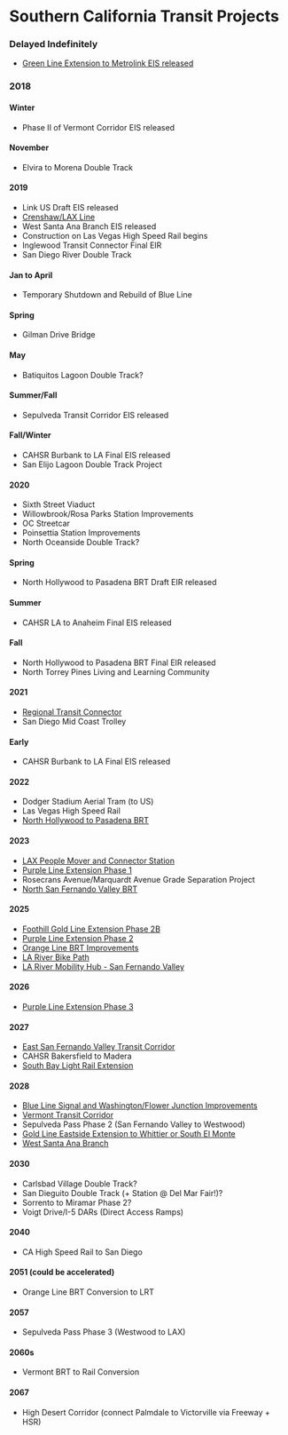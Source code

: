 # Southern California Transit Projects

### Delayed Indefinitely
- [Green Line Extension to Metrolink EIS released](http://www.scag.ca.gov/programs/Pages/NorwalkGreenlineStudy.aspx)
### 2018
#### Winter
- Phase II of Vermont Corridor EIS released
#### November
- Elvira to Morena Double Track
#### 2019
- Link US Draft EIS released
- [Crenshaw/LAX Line](https://thesource.metro.net/2018/01/25/agenda-and-preview-of-metro-boards-january-meeting/)
- West Santa Ana Branch EIS released
- Construction on Las Vegas High Speed Rail begins
- Inglewood Transit Connector Final EIR
- San Diego River Double Track
#### Jan to April
- Temporary Shutdown and Rebuild of Blue Line
#### Spring
- Gilman Drive Bridge
#### May
- Batiquitos Lagoon Double Track?
#### Summer/Fall
- Sepulveda Transit Corridor EIS released
#### Fall/Winter
- CAHSR Burbank to LA Final EIS released
- San Elijo Lagoon Double Track Project
#### 2020
- Sixth Street Viaduct
- Willowbrook/Rosa Parks Station Improvements
- OC Streetcar
- Poinsettia Station Improvements
- North Oceanside Double Track?
#### Spring
- North Hollywood to Pasadena BRT Draft EIR released
#### Summer
- CAHSR LA to Anaheim Final EIS released
#### Fall
- North Hollywood to Pasadena BRT Final EIR released
- North Torrey Pines Living and Learning Community
#### 2021
- [Regional Transit Connector](https://thesource.metro.net/2018/01/25/agenda-and-preview-of-metro-boards-january-meeting/)
- San Diego Mid Coast Trolley
#### Early
- CAHSR Burbank to LA Final EIS released
#### 2022
- Dodger Stadium Aerial Tram (to US)
- Las Vegas High Speed Rail
- [North Hollywood to Pasadena BRT](https://thesource.metro.net/2018/01/25/agenda-and-preview-of-metro-boards-january-meeting/)
#### 2023
- [LAX People Mover and Connector Station](https://thesource.metro.net/2018/01/25/agenda-and-preview-of-metro-boards-january-meeting/)
- [Purple Line Extension Phase 1](https://thesource.metro.net/2018/01/25/agenda-and-preview-of-metro-boards-january-meeting/)
- Rosecrans Avenue/Marquardt Avenue Grade Separation Project
- [North San Fernando Valley BRT](https://thesource.metro.net/2018/01/25/agenda-and-preview-of-metro-boards-january-meeting/)
#### 2025
- [Foothill Gold Line Extension Phase 2B](https://thesource.metro.net/2018/01/25/agenda-and-preview-of-metro-boards-january-meeting/)
- [Purple Line Extension Phase 2](https://thesource.metro.net/2018/01/25/agenda-and-preview-of-metro-boards-january-meeting/)
- [Orange Line BRT Improvements](https://thesource.metro.net/2018/01/25/agenda-and-preview-of-metro-boards-january-meeting/)
- [LA River Bike Path](https://thesource.metro.net/2018/01/25/agenda-and-preview-of-metro-boards-january-meeting/)
- [LA River Mobility Hub - San Fernando Valley](https://thesource.metro.net/2018/01/25/agenda-and-preview-of-metro-boards-january-meeting/)
#### 2026
- [Purple Line Extension Phase 3](https://thesource.metro.net/2018/01/25/agenda-and-preview-of-metro-boards-january-meeting/)
#### 2027
- [East San Fernando Valley Transit Corridor](https://thesource.metro.net/2018/01/25/agenda-and-preview-of-metro-boards-january-meeting/)
- CAHSR Bakersfield to Madera
- [South Bay Light Rail Extension](https://thesource.metro.net/2018/01/25/agenda-and-preview-of-metro-boards-january-meeting/)
#### 2028
- [Blue Line Signal and Washington/Flower Junction Improvements](https://thesource.metro.net/2018/01/25/agenda-and-preview-of-metro-boards-january-meeting/)
- [Vermont Transit Corridor](https://thesource.metro.net/2018/01/25/agenda-and-preview-of-metro-boards-january-meeting/)
- Sepulveda Pass Phase 2 (San Fernando Valley to Westwood)
- [Gold Line Eastside Extension to Whittier or South El Monte](https://thesource.metro.net/2018/01/25/agenda-and-preview-of-metro-boards-january-meeting/)
- [West Santa Ana Branch](https://thesource.metro.net/2018/01/25/agenda-and-preview-of-metro-boards-january-meeting/)
#### 2030
- Carlsbad Village Double Track?
- San Dieguito Double Track (+ Station @ Del Mar Fair!)?
- Sorrento to Miramar Phase 2?
- Voigt Drive/I-5 DARs (Direct Access Ramps)
#### 2040
- CA High Speed Rail to San Diego
#### 2051 (could be accelerated)
- Orange Line BRT Conversion to LRT
#### 2057
- Sepulveda Pass Phase 3 (Westwood to LAX)
#### 2060s
- Vermont BRT to Rail Conversion
#### 2067
- High Desert Corridor (connect Palmdale to Victorville via Freeway + HSR)
